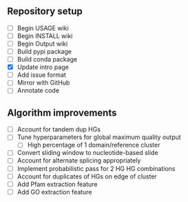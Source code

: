 ## Repository setup
- [ ] Begin USAGE wiki
- [ ] Begin INSTALL wiki
- [ ] Begin Output wiki
- [ ] Build pypi package
- [ ] Build conda package
- [x] Update intro page
- [ ] Add issue format
- [ ] Mirror with GitHub
- [ ] Annotate code

## Algorithm improvements
- [ ] Account for tandem dup HGs
- [ ] Tune hyperparameters for global maximum quality output
	- [ ] High percentage of 1 domain/reference cluster
- [ ] Convert sliding window to nucleotide-based slide
- [ ] Account for alternate splicing appropriately
- [ ] Implement probabilistic pass for 2 HG HG combinations
- [ ] Account for duplicates of HGs on edge of cluster
- [ ] Add Pfam extraction feature
- [ ] Add GO extraction feature
